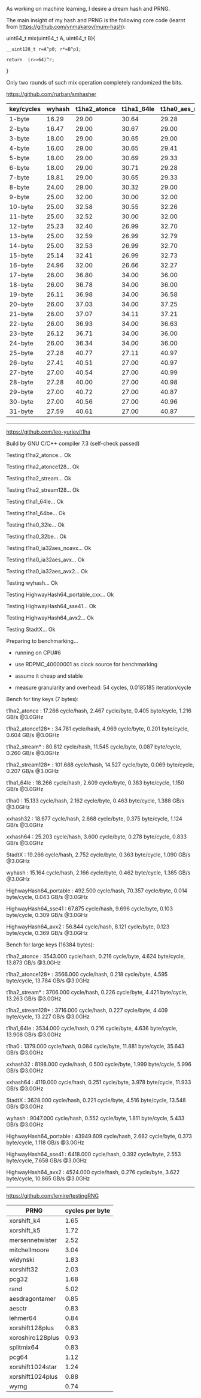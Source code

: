 As working on machine learning, I desire a dream hash and PRNG. 

The main insight of my hash and PRNG is the following core code (learnt from https://github.com/vnmakarov/mum-hash):

uint64_t	mix(uint64_t	A,	uint64_t	B){

	__uint128_t	r=A^p0;	r*=B^p1;
	
	return	(r>>64)^r;
	
}

Only two rounds of such mix operation completely randomized the bits.


https://github.com/rurban/smhasher

| key/cycles | wyhash | t1ha2_atonce | t1ha1_64le | t1ha0_aes_noavx | speedup |
| ---- | ---- | ---- | ---- | ---- | ---- |
| 1-byte | 16.29 | 29.00 | 30.64 | 29.28 | 78% |
| 2-byte | 16.47 | 29.00 | 30.67 | 29.00 | 76% |
| 3-byte | 18.00 | 29.00 | 30.65 | 29.00 | 61% |
| 4-byte | 16.00 | 29.00 | 30.65 | 29.41 | 81% |
| 5-byte | 18.00 | 29.00 | 30.69 | 29.33 | 61% |
| 6-byte | 18.00 | 29.00 | 30.71 | 29.28 | 61% |
| 7-byte | 18.81 | 29.00 | 30.65 | 29.33 | 54% |
| 8-byte | 24.00 | 29.00 | 30.32 | 29.00 | 21% |
| 9-byte | 25.00 | 32.00 | 30.00 | 32.00 | 20% |
| 10-byte | 25.00 | 32.58 | 30.55 | 32.26 | 22% |
| 11-byte | 25.00 | 32.52 | 30.00 | 32.00 | 20% |
| 12-byte | 25.23 | 32.40 | 26.99 | 32.70 | 7% |
| 13-byte | 25.00 | 32.59 | 26.99 | 32.79 | 8% |
| 14-byte | 25.00 | 32.53 | 26.99 | 32.70 | 8% |
| 15-byte | 25.14 | 32.41 | 26.99 | 32.73 | 7% |
| 16-byte | 24.96 | 32.00 | 26.66 | 32.27 | 7% |
| 17-byte | 26.00 | 36.80 | 34.00 | 36.00 | 31% |
| 18-byte | 26.00 | 36.78 | 34.00 | 36.00 | 31% |
| 19-byte | 26.11 | 36.98 | 34.00 | 36.58 | 30% |
| 20-byte | 26.00 | 37.03 | 34.00 | 37.25 | 31% |
| 21-byte | 26.00 | 37.07 | 34.11 | 37.21 | 31% |
| 22-byte | 26.00 | 36.93 | 34.00 | 36.63 | 31% |
| 23-byte | 26.12 | 36.71 | 34.00 | 36.00 | 30% |
| 24-byte | 26.00 | 36.34 | 34.00 | 36.00 | 31% |
| 25-byte | 27.28 | 40.77 | 27.11 | 40.97 | -1% |
| 26-byte | 27.41 | 40.51 | 27.00 | 40.97 | -1% |
| 27-byte | 27.00 | 40.54 | 27.00 | 40.99 | 0% |
| 28-byte | 27.28 | 40.00 | 27.00 | 40.98 | -1% |
| 29-byte | 27.00 | 40.72 | 27.00 | 40.87 | 0% |
| 30-byte | 27.00 | 40.56 | 27.00 | 40.96 | 0% |
| 31-byte | 27.59 | 40.61 | 27.00 | 40.87 | -2% |

----------------------------------------
https://github.com/leo-yuriev/t1ha

Build by GNU C/C++ compiler 7.3 (self-check passed)

Testing t1ha2_atonce... Ok

Testing t1ha2_atonce128... Ok

Testing t1ha2_stream... Ok

Testing t1ha2_stream128... Ok

Testing t1ha1_64le... Ok

Testing t1ha1_64be... Ok

Testing t1ha0_32le... Ok

Testing t1ha0_32be... Ok

Testing t1ha0_ia32aes_noavx... Ok

Testing t1ha0_ia32aes_avx... Ok

Testing t1ha0_ia32aes_avx2... Ok

Testing wyhash... Ok

Testing HighwayHash64_portable_cxx... Ok

Testing HighwayHash64_sse41... Ok

Testing HighwayHash64_avx2... Ok

Testing StadtX... Ok



Preparing to benchmarking...

 - running on CPU#6

 - use RDPMC_40000001 as clock source for benchmarking

 - assume it cheap and stable

 - measure granularity and overhead: 54 cycles, 0.0185185 iteration/cycle



Bench for tiny keys (7 bytes):

t1ha2_atonce            :     17.266 cycle/hash,  2.467 cycle/byte,  0.405 byte/cycle,  1.216 GB/s @3.0GHz 

t1ha2_atonce128*        :     34.781 cycle/hash,  4.969 cycle/byte,  0.201 byte/cycle,  0.604 GB/s @3.0GHz 

t1ha2_stream*           :     80.812 cycle/hash, 11.545 cycle/byte,  0.087 byte/cycle,  0.260 GB/s @3.0GHz 

t1ha2_stream128*        :    101.688 cycle/hash, 14.527 cycle/byte,  0.069 byte/cycle,  0.207 GB/s @3.0GHz 

t1ha1_64le              :     18.266 cycle/hash,  2.609 cycle/byte,  0.383 byte/cycle,  1.150 GB/s @3.0GHz 

t1ha0                   :     15.133 cycle/hash,  2.162 cycle/byte,  0.463 byte/cycle,  1.388 GB/s @3.0GHz 

xxhash32                :     18.677 cycle/hash,  2.668 cycle/byte,  0.375 byte/cycle,  1.124 GB/s @3.0GHz 

xxhash64                :     25.203 cycle/hash,  3.600 cycle/byte,  0.278 byte/cycle,  0.833 GB/s @3.0GHz 

StadtX                  :     19.266 cycle/hash,  2.752 cycle/byte,  0.363 byte/cycle,  1.090 GB/s @3.0GHz 

wyhash                  :     15.164 cycle/hash,  2.166 cycle/byte,  0.462 byte/cycle,  1.385 GB/s @3.0GHz 

HighwayHash64_portable  :    492.500 cycle/hash, 70.357 cycle/byte,  0.014 byte/cycle,  0.043 GB/s @3.0GHz 

HighwayHash64_sse41     :     67.875 cycle/hash,  9.696 cycle/byte,  0.103 byte/cycle,  0.309 GB/s @3.0GHz 

HighwayHash64_avx2      :     56.844 cycle/hash,  8.121 cycle/byte,  0.123 byte/cycle,  0.369 GB/s @3.0GHz 



Bench for large keys (16384 bytes):

t1ha2_atonce            :   3543.000 cycle/hash,  0.216 cycle/byte,  4.624 byte/cycle, 13.873 GB/s @3.0GHz 

t1ha2_atonce128*        :   3566.000 cycle/hash,  0.218 cycle/byte,  4.595 byte/cycle, 13.784 GB/s @3.0GHz 

t1ha2_stream*           :   3706.000 cycle/hash,  0.226 cycle/byte,  4.421 byte/cycle, 13.263 GB/s @3.0GHz 

t1ha2_stream128*        :   3716.000 cycle/hash,  0.227 cycle/byte,  4.409 byte/cycle, 13.227 GB/s @3.0GHz 

t1ha1_64le              :   3534.000 cycle/hash,  0.216 cycle/byte,  4.636 byte/cycle, 13.908 GB/s @3.0GHz 

t1ha0                   :   1379.000 cycle/hash,  0.084 cycle/byte, 11.881 byte/cycle, 35.643 GB/s @3.0GHz 

xxhash32                :   8198.000 cycle/hash,  0.500 cycle/byte,  1.999 byte/cycle,  5.996 GB/s @3.0GHz 

xxhash64                :   4119.000 cycle/hash,  0.251 cycle/byte,  3.978 byte/cycle, 11.933 GB/s @3.0GHz 

StadtX                  :   3628.000 cycle/hash,  0.221 cycle/byte,  4.516 byte/cycle, 13.548 GB/s @3.0GHz 

wyhash                  :   9047.000 cycle/hash,  0.552 cycle/byte,  1.811 byte/cycle,  5.433 GB/s @3.0GHz 

HighwayHash64_portable  :  43949.609 cycle/hash,  2.682 cycle/byte,  0.373 byte/cycle,  1.118 GB/s @3.0GHz 

HighwayHash64_sse41     :   6418.000 cycle/hash,  0.392 cycle/byte,  2.553 byte/cycle,  7.658 GB/s @3.0GHz 

HighwayHash64_avx2      :   4524.000 cycle/hash,  0.276 cycle/byte,  3.622 byte/cycle, 10.865 GB/s @3.0GHz 

----------------------------------------

https://github.com/lemire/testingRNG

| PRNG |  cycles per byte |
| ---- | ---- |
| xorshift_k4 | 1.65 |
| xorshift_k5 | 1.72 |
| mersennetwister | 2.52 |
| mitchellmoore | 3.04 |
| widynski | 1.83 |
| xorshift32 | 2.03 |
| pcg32 | 1.68 |
| rand | 5.02 |
| aesdragontamer | 0.85 |
| aesctr | 0.83 |
| lehmer64 | 0.84 |
| xorshift128plus | 0.83 |
| xoroshiro128plus | 0.93 |
| splitmix64 | 0.83 |
| pcg64 | 1.12 |
| xorshift1024star | 1.24 |
| xorshift1024plus | 0.88 |
| wyrng | 0.74 |

